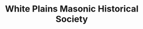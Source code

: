 ---
layout: repo
title: "White Plains Masonic Historical Society"
id: 23558
permalink: repos/23558/
---